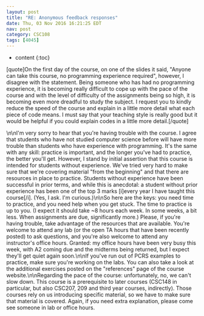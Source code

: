```yaml
---
layout: post
title: "RE: Anonymous feedback responses"
date: Thu, 03 Nov 2016 16:21:25 EDT
nav: post
category: CSC108
tags: [4045]
---
```


* content
{:toc}

[quote]On the first day of the course, on one of the slides it said, "Anyone can take this course, no programming experience required", however, I disagree with the statement. Being someone who has had no programming experience, it is becoming really difficult to cope up with the pace of the course and with the level of difficulty of the assignments being so high, it is becoming even more dreadful to study the subject. I request you to kindly reduce the speed of the course and explain in a little more detail what each piece of code means. I must say that your teaching style is really good but it would be helpful if you could explain codes in a little more detail.[/quote]
<!-- more -->
<p>\n\nI'm very sorry to hear that you're having trouble with the course. I agree that students who have not studied computer science before will have more trouble than students who have experience with programming. It's the same with any skill: practice is important, and the longer you've had to practice, the better you'll get. However, I stand by initial assertion that this course is intended for students without experience. We've tried very hard to make sure that we're covering material "from the beginning" and that there are resources in place to practice. Students without experience have been successful in prior terms, and while this is anecdotal: a student without prior experience has been one of the top 3 marks [i]every year I have taught this course[/i]. (Yes, I ask. I'm curious.)\n\nSo here are the keys: you need time to practice, and you need help when you get stuck. The time to practice is up to you. (I expect it should take ~8 hours each week. In some weeks, a bit less. When assignments are due, significantly more.) Please, if you're having trouble, take advantage of the resources that are available. You're welcome to attend any lab (or the open TA hours that have been recently posted) to ask questions, and you're also welcome to attend any instructor's office hours. Granted: my office hours have been very busy this week, with A2 coming due and the midterms being returned, but I expect they'll get quiet again soon.\n\nIf you've run out of PCRS examples to practice, make sure you're working on the labs. You can also take a look at the additional exercises posted on the "references" page of the course website.\n\nRegarding the pace of the course: unfortunately, no, we can't slow down. This course is a prerequisite to later courses (CSC148 in particular, but also CSC207, 209 and third year courses, indirectly).  Those courses rely on us introducing specific material, so we have to make sure that material is covered. Again, if you need extra explanation, please come see someone in lab or office hours.</p>
